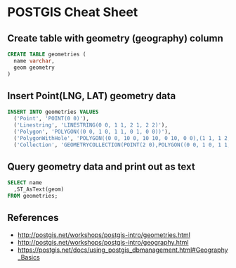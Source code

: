 # POSTGIS Cheat Sheet

## Create table with geometry (geography) column
```SQL
CREATE TABLE geometries (
  name varchar,
  geom geometry
)
```
## Insert Point(LNG, LAT) geometry data
```SQL
INSERT INTO geometries VALUES
  ('Point', 'POINT(0 0)'),
  ('Linestring', 'LINESTRING(0 0, 1 1, 2 1, 2 2)'),
  ('Polygon', 'POLYGON((0 0, 1 0, 1 1, 0 1, 0 0))'),
  ('PolygonWithHole', 'POLYGON((0 0, 10 0, 10 10, 0 10, 0 0),(1 1, 1 2, 2 2, 2 1, 1 1))'),
  ('Collection', 'GEOMETRYCOLLECTION(POINT(2 0),POLYGON((0 0, 1 0, 1 1, 0 1, 0 0)))')
```

## Query geometry data and print out as text
```SQL
SELECT name
  ,ST_AsText(geom)
FROM geometries;
```

## References
- http://postgis.net/workshops/postgis-intro/geometries.html
- http://postgis.net/workshops/postgis-intro/geography.html
- https://postgis.net/docs/using_postgis_dbmanagement.html#Geography_Basics
